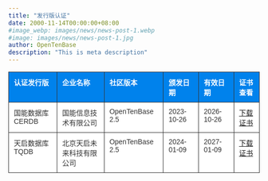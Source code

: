 ```yaml
---
title: "发行版认证"
date: 2000-11-14T00:00:00+08:00
#image_webp: images/news/news-post-1.webp
#image: images/news/news-post-1.jpg
author: OpenTenBase
description: "This is meta description"
---
```


<style type="text/css">
.tg  {border-collapse:collapse;border-color:#ccc;border-spacing:0;}
.tg td{background-color:#fff;border-color:#ccc;border-style:solid;border-width:1px;color:#333;
  font-family:Arial, sans-serif;font-size:14px;overflow:hidden;padding:10px 10px;word-break:normal;}
.tg th{background-color:#f0f0f0;border-color:#ccc;border-style:solid;border-width:1px;color:#333;
  font-family:Arial, sans-serif;font-size:14px;font-weight:normal;overflow:hidden;padding:10px 10px;word-break:normal;}
.tg .tg-h38q{background-color:#0082ec;border-color:#333333;color:#ffffff;font-weight:bold;text-align:left;vertical-align:top}
.tg .tg-de2y{border-color:#333333;text-align:left;vertical-align:top}
</style>
<table class="tg">
<thead>
  <tr>
    <th class="tg-h38q">认证发行版</th>
    <th class="tg-h38q">企业名称</th>
    <th class="tg-h38q">社区版本</th>
    <th class="tg-h38q">颁发日期</th>
    <th class="tg-h38q">有效日期</th>
    <th class="tg-h38q">证书查看</th>
  </tr>
</thead>
<tbody>
  <tr>
    <td class="tg-de2y">国能数据库CERDB</td>
    <td class="tg-de2y">国能信息技术有限公司</td>
    <td class="tg-de2y">OpenTenBase 2.5</td>
    <td class="tg-de2y">2023-10-26</td>
    <td class="tg-de2y">2026-10-26</td>
    <td class="tg-de2y"><a href="../images/certification-001.png" target="_blank" rel="noopener noreferrer">下载证书</a></td>
  </tr>
    <tr>
    <td class="tg-de2y">天启数据库TQDB</td>
    <td class="tg-de2y">北京天启未来科技有限公司</td>
    <td class="tg-de2y">OpenTenBase 2.5</td>
    <td class="tg-de2y">2024-01-09</td>
    <td class="tg-de2y">2027-01-09</td>
    <td class="tg-de2y"><a href="../images/certification-002.jpg" target="_blank" rel="noopener noreferrer">下载证书</a></td>
  </tr>
</tbody>
</table>
